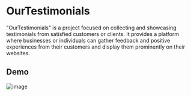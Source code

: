 # OurTestimonials
"OurTestimonials" is a project focused on collecting and showcasing testimonials from satisfied customers or clients. It provides a platform where businesses or individuals can gather feedback and positive experiences from their customers and display them prominently on their websites.
## Demo
![image](https://github.com/ramgpal/OurTestimonials/assets/104793330/32b81550-9a98-40a6-940b-34997fab0fce)
